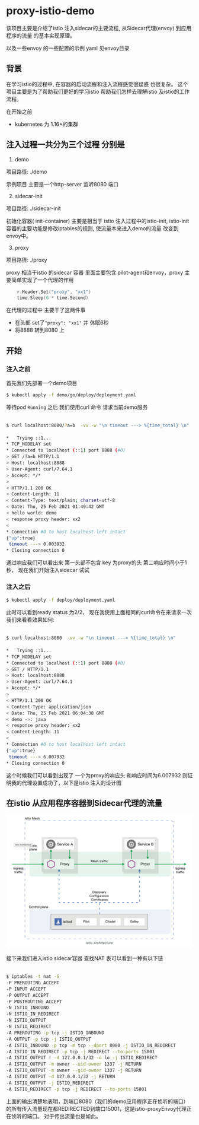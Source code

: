 # proxy-istio-demo


该项目主要是介绍了istio 注入sidecar的主要流程,  从Sidecar代理(envoy) 到应用程序的流量 的基本实现原理。

以及一些envoy 的一些配置的示例 yaml 见envoy目录

## 背景

在学习istio的过程中, 在容器的启动流程和注入流程感觉很疑惑 也很复杂。
这个项目主要是为了帮助我们更好的学习istio 帮助我们怎样去理解istio 及istio的工作流程。


在开始之前 

* kubernetes 为 1.16+的集群

## 注入过程一共分为三个过程 分别是

1. demo 

项目路径: ./demo

示例项目 主要是一个http-server 监听8080 端口 

2. sidecar-init 
   
项目路径: ./sidecar-init

初始化容器( init-container) 主要是相当于 istio 注入过程中的istio-init, istio-init 容器的主要功能是修改iptables的规则,
   使流量本来进入demo的流量 改变到 envoy中。

3. proxy  
   
项目路径: ./proxy

proxy 相当于istio 的sidecar 容器 里面主要包含 pilot-agent和envoy，proxy 主要简单实现了一个代理的作用

   
```go
	r.Header.Set("proxy", "xx1")
	time.Sleep(6 * time.Second)
```

在代理的过程中 主要干了这两件事

* 在头部 set了`"proxy": "xx1"` 并 休眠6秒
* 将8888 转到8080 上

## 开始

### 注入之前

首先我们先部署一个demo项目 

```bash
$ kubectl apply -f demo/go/deploy/deployment.yaml
```
 
等待pod `Running` 之后 我们使用curl 命令 请求当前demo服务



```bash

$ curl localhost:8080/?a=b  -vv -w "\n timeout ---> %{time_total} \n"

*   Trying ::1...
* TCP_NODELAY set
* Connected to localhost (::1) port 8888 (#0)
> GET /?a=b HTTP/1.1
> Host: localhost:8888
> User-Agent: curl/7.64.1
> Accept: */*
>
< HTTP/1.1 200 OK
< Content-Length: 11
< Content-Type: text/plain; charset=utf-8
< Date: Thu, 25 Feb 2021 01:49:42 GMT
< hello world: demo
< response proxy header: xx2
<
* Connection #0 to host localhost left intact
{"up":true}
 timeout ---> 0.003932
* Closing connection 0
```

通过响应我们可以看出来 第一头部不包含 key 为proxy的头 第二响应时间小于1秒， 现在我们开始注入sidecar 试试

### 注入之后

```bash
$ kubectl apply -f deploy/deployment.yaml
```

此时可以看到ready status 为2/2， 现在我使用上面相同的curl命令在来请求一次 我们来看看效果如何:

```bash

$ curl localhost:8080  -vv -w "\n timeout ---> %{time_total} \n"

*   Trying ::1...
* TCP_NODELAY set
* Connected to localhost (::1) port 8888 (#0)
> GET / HTTP/1.1
> Host: localhost:8888
> User-Agent: curl/7.64.1
> Accept: */*
>
< HTTP/1.1 200 OK
< Content-Type: application/json
< Date: Thu, 25 Feb 2021 06:04:38 GMT
< demo ->: java
< response proxy header: xx2
< Content-Length: 11
<
* Connection #0 to host localhost left intact
{"up":true}
 timeout ---> 6.007932
* Closing connection 0
```

这个时候我们可以看到出现了 一个为proxy的响应头 和响应时间为6.007932 则证明我的代理设置成功了，以下是istio 注入的设计图


## 在istio 从应用程序容器到Sidecar代理的流量

![img.png](img.png)

接下来我们进入istio sidecar容器 
查找NAT 表可以看到一种有以下链

```bash

$ iptables -t nat -S
-P PREROUTING ACCEPT
-P INPUT ACCEPT
-P OUTPUT ACCEPT
-P POSTROUTING ACCEPT
-N ISTIO_INBOUND
-N ISTIO_IN_REDIRECT
-N ISTIO_OUTPUT
-N ISTIO_REDIRECT
-A PREROUTING -p tcp -j ISTIO_INBOUND
-A OUTPUT -p tcp -j ISTIO_OUTPUT
-A ISTIO_INBOUND -p tcp -m tcp --dport 8080 -j ISTIO_IN_REDIRECT
-A ISTIO_IN_REDIRECT -p tcp -j REDIRECT --to-ports 15001
-A ISTIO_OUTPUT ! -d 127.0.0.1/32 -o lo -j ISTIO_REDIRECT
-A ISTIO_OUTPUT -m owner --uid-owner 1337 -j RETURN
-A ISTIO_OUTPUT -m owner --gid-owner 1337 -j RETURN
-A ISTIO_OUTPUT -d 127.0.0.1/32 -j RETURN
-A ISTIO_OUTPUT -j ISTIO_REDIRECT
-A ISTIO_REDIRECT -p tcp -j REDIRECT --to-ports 15001
```

上面的输出清楚地表明，到端口8080（我们的demo应用程序正在侦听的端口）的所有传入流量现在都REDIRECTED到端口15001，这是istio-proxyEnvoy代理正在侦听的端口。
对于传出流量也是如此。

